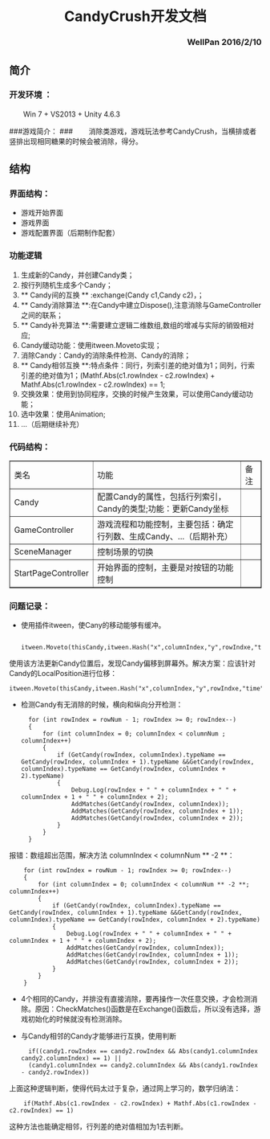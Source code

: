 # <center>CandyCrush开发文档</center> #
### <p align="right">WellPan 2016/2/10</p> ###



## 简介 ##

### 开发环境 ： ###
　　Win 7 + VS2013 + Unity 4.6.3

###游戏简介： ###
　　消除类游戏，游戏玩法参考CandyCrush，当横排或者竖排出现相同糖果的时候会被消除，得分。

## 结构 ##

### 界面结构： ###
* 游戏开始界面
* 游戏界面
* 游戏配置界面（后期制作配套）

### 功能逻辑 ###
1. 生成新的Candy，并创建Candy类；
2. 按行列随机生成多个Candy；
3. ** Candy间的互换 ** :exchange(Candy c1,Candy c2)，；
4. ** Candy消除算法 **:在Candy中建立Dispose(),注意消除与GameController之间的联系；
5. ** Candy补充算法 **:需要建立逻辑二维数组,数组的增减与实际的销毁相对应;
6. Candy缓动功能：使用itween.Moveto实现；
7. 消除Candy：Candy的消除条件检测、Candy的消除；
8. ** Candy相邻互换 **:特点条件：同行，列索引差的绝对值为1；同列，行索引差的绝对值为1；(Mathf.Abs(c1.rowIndex - c2.rowIndex) + Mathf.Abs(c1.rowIndex - c2.rowIndex) == 1;
9. 交换效果：使用到协同程序，交换的时候产生效果，可以使用Candy缓动功能；
10. 选中效果：使用Animation;
5. ...（后期继续补充）

### 代码结构： ###
<table border="1">
	<tr>
		<td>类名</td>
		<td>功能</td>
		<td>备注</td>
	</tr>
	<tr>
		<td>Candy</td>
		<td>配置Candy的属性，包括行列索引，Candy的类型;功能：更新Candy坐标</td>
		<td></td>
	</tr>
	<tr>
		<td>GameController</td>
		<td>
			游戏流程和功能控制，主要包括：确定行列数、生成Candy、...（后期补充）
		</td>
		<td></td>
	</tr>
	<tr>
		<td>SceneManager</td>
		<td>
			控制场景的切换
		</td>
		<td></td>
	</tr>
	<tr>
		<td>StartPageController</td>
		<td>
			开始界面的控制，主要是对按钮的功能控制
		</td>
		<td></td>
	</tr>
</table>

### 问题记录： ###




- 使用插件itween，使Cany的移动能够有缓冲。

		itween.Moveto(thisCandy,itween.Hash("x",columnIndex,"y",rowIndxe,"time",0.5f));		

使用该方法更新Candy位置后，发现Candy偏移到屏幕外。解决方案：应该针对Candy的LocalPosition进行位移：

	itween.Moveto(thisCandy,itween.Hash("x",columnIndex,"y",rowIndxe,"time",0.5f,**"islocal",true**));


 

- 检测Candy有无消除的时候，横向和纵向分开检测：

		for (int rowIndex = rowNum - 1; rowIndex >= 0; rowIndex--)
		{
			for (int columnIndex = 0; columnIndex < columnNum ; columnIndex++)
			{
				if (GetCandy(rowIndex, columnIndex).typeName == GetCandy(rowIndex, columnIndex + 1).typeName &&GetCandy(rowIndex, columnIndex).typeName == GetCandy(rowIndex, columnIndex + 2).typeName)
				{
					Debug.Log(rowIndex + " " + columnIndex + " " + columnIndex + 1 + " " + columnIndex + 2);
					AddMatches(GetCandy(rowIndex, columnIndex));
					AddMatches(GetCandy(rowIndex, columnIndex + 1));
					AddMatches(GetCandy(rowIndex, columnIndex + 2));
				}
			}
		}
报错：数组超出范围，解决方法 columnIndex < columnNum ** -2 **：

		for (int rowIndex = rowNum - 1; rowIndex >= 0; rowIndex--)
		{
			for (int columnIndex = 0; columnIndex < columnNum ** -2 **; columnIndex++)
			{
				if (GetCandy(rowIndex, columnIndex).typeName == GetCandy(rowIndex, columnIndex + 1).typeName &&GetCandy(rowIndex, columnIndex).typeName == GetCandy(rowIndex, columnIndex + 2).typeName)
				{
					Debug.Log(rowIndex + " " + columnIndex + " " + columnIndex + 1 + " " + columnIndex + 2);
					AddMatches(GetCandy(rowIndex, columnIndex));
					AddMatches(GetCandy(rowIndex, columnIndex + 1));
					AddMatches(GetCandy(rowIndex, columnIndex + 2));
				}
			}
		}


- 4个相同的Candy，并排没有直接消除，要再操作一次任意交换，才会检测消除。原因：CheckMatches()函数是在Exchange()函数后，所以没有选择，游戏初始化的时候就没有检测消除。

- 与Candy相邻的Candy才能够进行互换，使用判断

		if((candy1.rowIndex == candy2.rowIndex && Abs(candy1.columnIndex candy2.columnIndex) == 1) || 
		(candy1.columnIndex == candy2.columnIndex && Abs(candy1.rowIndex - candy2.rowIndex))
上面这种逻辑判断，使得代码太过于复杂，通过网上学习的，数学归纳法：

		if(Mathf.Abs(c1.rowIndex - c2.rowIndex) + Mathf.Abs(c1.rowIndex - c2.rowIndex) == 1) 
这种方法也能确定相邻，行列差的绝对值相加为1去判断。